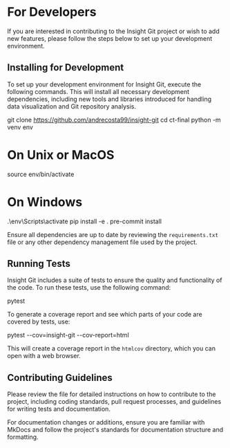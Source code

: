 # For Developers

If you are interested in contributing to the Insight Git project or wish to add new features, please follow the steps below to set up your development environment.

## Installing for Development

To set up your development environment for Insight Git, execute the following commands. This will install all necessary development dependencies, including new tools and libraries introduced for handling data visualization and Git repository analysis.

git clone https://github.com/andrecosta99/insight-git
cd ct-final
python -m venv env

# On Unix or MacOS

source env/bin/activate

# On Windows

.\env\Scripts\activate
pip install -e .
pre-commit install

Ensure all dependencies are up to date by reviewing the `requirements.txt` file or any other dependency management file used by the project.

## Running Tests

Insight Git includes a suite of tests to ensure the quality and functionality of the code. To run these tests, use the following command:

pytest

To generate a coverage report and see which parts of your code are covered by tests, use:

pytest --cov=insight-git --cov-report=html

This will create a coverage report in the `htmlcov` directory, which you can open with a web browser.

## Contributing Guidelines

Please review the file for detailed instructions on how to contribute to the project, including coding standards, pull request processes, and guidelines for writing tests and documentation.

For documentation changes or additions, ensure you are familiar with MkDocs and follow the project's standards for documentation structure and formatting.
